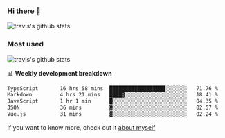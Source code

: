 ### Hi there 👋

<!--
**HondryTravis/HondryTravis** is a ✨ _special_ ✨ repository because its `README.md` (this file) appears on your GitHub profile.

Here are some ideas to get you started:

- 🔭 I’m currently working on ...
- 🌱 I’m currently learning ...
- 👯 I’m looking to collaborate on ...
- 🤔 I’m looking for help with ...
- 💬 Ask me about ...
- 📫 How to reach me: ...
- 😄 Pronouns: ...
- ⚡ Fun fact: ...
-->

![travis's github stats](https://github-readme-stats.vercel.app/api?username=HondryTravis&hide=stars)
### Most used
![travis's github stats](https://github-readme-stats.anuraghazra1.vercel.app/api/top-langs/?username=HondryTravis&layout=compact&hide_title=true)

📊 **Weekly development breakdown**

<!--START_SECTION:waka-->

```txt
TypeScript       16 hrs 58 mins  ██████████████████░░░░░░░   71.76 %
Markdown         4 hrs 21 mins   ████▓░░░░░░░░░░░░░░░░░░░░   18.41 %
JavaScript       1 hr 1 min      █░░░░░░░░░░░░░░░░░░░░░░░░   04.35 %
JSON             36 mins         ▓░░░░░░░░░░░░░░░░░░░░░░░░   02.57 %
Vue.js           31 mins         ▓░░░░░░░░░░░░░░░░░░░░░░░░   02.24 %
```

<!--END_SECTION:waka-->

If you want to know more, check out it [about myself](https://hondrytravis.github.io/)

